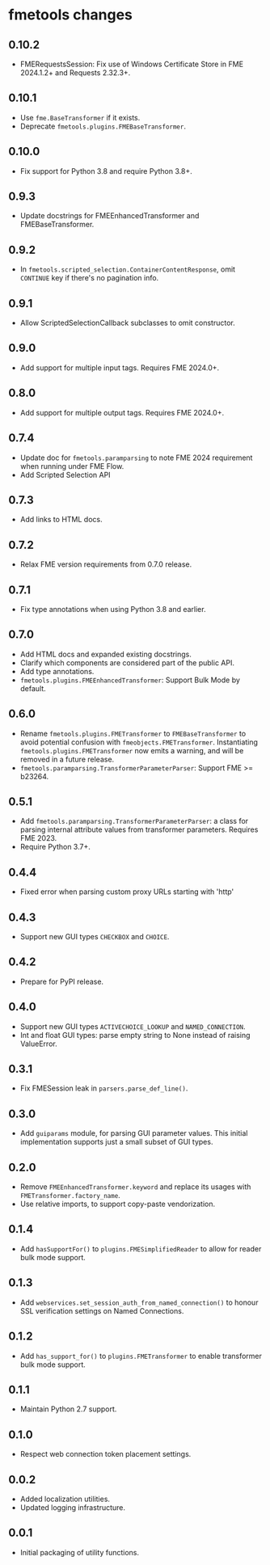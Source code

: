 # fmetools changes

## 0.10.2

* FMERequestsSession: Fix use of Windows Certificate Store in
  FME 2024.1.2+ and Requests 2.32.3+.

## 0.10.1

* Use `fme.BaseTransformer` if it exists.
* Deprecate `fmetools.plugins.FMEBaseTransformer`.

## 0.10.0

* Fix support for Python 3.8 and require Python 3.8+.

## 0.9.3

* Update docstrings for FMEEnhancedTransformer and FMEBaseTransformer.

## 0.9.2

* In `fmetools.scripted_selection.ContainerContentResponse`,
  omit `CONTINUE` key if there's no pagination info.

## 0.9.1

* Allow ScriptedSelectionCallback subclasses to omit constructor.

## 0.9.0

* Add support for multiple input tags. Requires FME 2024.0+.

## 0.8.0

* Add support for multiple output tags. Requires FME 2024.0+.

## 0.7.4

* Update doc for `fmetools.paramparsing` to note FME 2024 requirement
  when running under FME Flow.
* Add Scripted Selection API

## 0.7.3

* Add links to HTML docs.

## 0.7.2

* Relax FME version requirements from 0.7.0 release.

## 0.7.1

* Fix type annotations when using Python 3.8 and earlier.

## 0.7.0

* Add HTML docs and expanded existing docstrings.
* Clarify which components are considered part of the public API.
* Add type annotations.
* `fmetools.plugins.FMEEnhancedTransformer`: Support Bulk Mode by default.

## 0.6.0

* Rename `fmetools.plugins.FMETransformer` to `FMEBaseTransformer`
  to avoid potential confusion with `fmeobjects.FMETransformer`.
  Instantiating `fmetools.plugins.FMETransformer` now emits a warning,
  and will be removed in a future release.
* `fmetools.paramparsing.TransformerParameterParser`: Support FME >= b23264.

## 0.5.1

* Add `fmetools.paramparsing.TransformerParameterParser`: a class for parsing
  internal attribute values from transformer parameters. Requires FME 2023.
* Require Python 3.7+.

## 0.4.4

* Fixed error when parsing custom proxy URLs starting with 'http'

## 0.4.3

* Support new GUI types `CHECKBOX` and `CHOICE`.

## 0.4.2

* Prepare for PyPI release.

## 0.4.0

* Support new GUI types `ACTIVECHOICE_LOOKUP` and `NAMED_CONNECTION`.
* Int and float GUI types: parse empty string to None instead of raising ValueError.

## 0.3.1

* Fix FMESession leak in `parsers.parse_def_line()`.

## 0.3.0

* Add `guiparams` module, for parsing GUI parameter values.
  This initial implementation supports just a small subset of GUI types.

## 0.2.0

* Remove `FMEEnhancedTransformer.keyword` and replace its usages with `FMETransformer.factory_name`.
* Use relative imports, to support copy-paste vendorization.

## 0.1.4

* Add `hasSupportFor()` to `plugins.FMESimplifiedReader` to allow for reader bulk mode support.

## 0.1.3

* Add `webservices.set_session_auth_from_named_connection()` to honour SSL verification settings on Named Connections.

## 0.1.2

* Add `has_support_for()` to `plugins.FMETransformer` to enable transformer bulk mode support.

## 0.1.1

* Maintain Python 2.7 support.

## 0.1.0

* Respect web connection token placement settings.

## 0.0.2

* Added localization utilities.
* Updated logging infrastructure.

## 0.0.1

* Initial packaging of utility functions.
